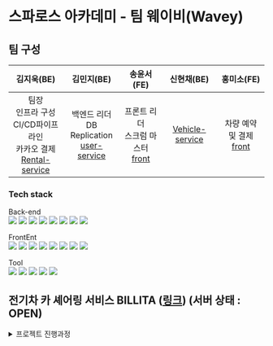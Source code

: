 # 스파로스 아카데미 - 팀 웨이비(Wavey)

## 팀 구성
|김지욱(BE)|김민지(BE)|송윤서(FE)|신현채(BE)|홍미소(FE)|
|:-:|:-:|:-:|:-:|:-:|
|팀장<br>인프라 구성<br>CI/CD파이프 라인<br>카카오 결제<br>[Rental-service](https://github.com/spharos-wavey/rental-service)|백엔드 리더<br>DB Replication<br>[user-service](https://github.com/spharos-wavey/user-service)|프론트 리더<br>스크럼 마스터<br>[front](https://github.com/spharos-wavey/spharos-wavey-frontend)|[Vehicle-service](https://github.com/spharos-wavey/vehicle-service)|차량 예약 및 결제<br>[front](https://github.com/spharos-wavey/spharos-wavey-frontend)|

### Tech stack
Back-end  
<img src="https://img.shields.io/badge/Spring Boot-6DB33F?style=flat&logo=Spring Boot&logoColor=white" />
<img src="https://img.shields.io/badge/Spring-6DB33F?style=flat&logo=Spring&logoColor=white" />
<img src="https://img.shields.io/badge/Spring Security-6DB33F?style=flat&logo=Spring Security&logoColor=white" />
<img src="https://img.shields.io/badge/Java-007396?style=flat&logo=Java&logoColor=white" />
<img src="https://img.shields.io/badge/MySQL-4479A1?style=flat&logo=MySQL&logoColor=white" />
<img src="https://img.shields.io/badge/jwt-000000?style=flat&logo=jsonwebtokens&logoColor=white" />
<img src="https://img.shields.io/badge/Redis-DC382D?style=flat&logo=Redis&logoColor=white" />
<img src="https://img.shields.io/badge/apachekafka-231F20?style=flat&logo=apachekafka&logoColor=white"/>

FrontEnt  
<img src="https://img.shields.io/badge/React-61DAFB?style=flat&logo=React&logoColor=white" />
<img src="https://img.shields.io/badge/Next.js-000000?style=flat&logo=Next.js&logoColor=white" />
<img src="https://img.shields.io/badge/TypeScript-3178C6?style=flat&logo=TypeScript&logoColor=white" />
<img src="https://img.shields.io/badge/Recoil-5A29E4?style=flat&logo=Recoil&logoColor=white" />
<img src="https://img.shields.io/badge/Axios-000000?style=flat&logo=Axios&logoColor=white" />
<img src="https://img.shields.io/badge/HTML5-E34F26?style=flat&logo=HTML5&logoColor=white" />
<img src="https://img.shields.io/badge/CSS3-1572B6?style=flat&logo=CSS3&logoColor=white" />
<img src="https://img.shields.io/badge/JavaScript-F7DF1E?style=flat&logo=JavaScript&logoColor=white" />


Tool  
<img src="https://img.shields.io/badge/IntelliJ IDEA-000000?style=flat&logo=IntelliJ IDEA&logoColor=white" />
<img src="https://img.shields.io/badge/Visual Studio Code-007ACC?style=flat&logo=Visual Studio Code&logoColor=white" />
<img src="https://img.shields.io/badge/GitHub Actions-2088FF?style=flat&logo=GitHub Actions&logoColor=white" />
<img src="https://img.shields.io/badge/Docker-2496ED?style=flat&logo=Docker&logoColor=white" />
<img src="https://img.shields.io/badge/Google Cloud-4285F4?style=flat&logo=Google Cloud&logoColor=white" />

## 전기차 카 셰어링 서비스 BILLITA ([링크](https://billita.xyz))  (서버 상태 : OPEN)
<details>
<summary>프로젝트 진행과정</summary>
<div markdown="1">

  **이벤트스토밍**  
 
  |팀 회의|결과물|
  |-|-|
  |<img src="https://github.com/spharos-wavey/.github/assets/90381800/10eb21f7-e036-4bb9-9b85-92f2d5bc0b71" width=400px height=250px>|<img src="https://github.com/spharos-wavey/.github/assets/90381800/fcbe101b-f8ca-4d10-a0fd-d8085d903a07" width=400px height=250px>|
 
 **DB설계**
 
 <table>
  <tr>
    <td>erd cloud</td>
    <td colspan="3">결과물</td>
  </tr>
  <tr>
    <td rowspan="2"><img src="https://github.com/spharos-wavey/.github/assets/90381800/fc27b89a-5fa9-4990-b01c-d66b49627018" width=400px height=250px></td>
    <td>user</td>
    <td>vehicle</td>
    <td>rental</td>
  </tr>
  <tr>
    <td><img src="https://github.com/spharos-wavey/.github/assets/90381800/9aa024a4-8af2-487b-bb9b-1fc7d8594c4e"></td>
    <td><img src="https://github.com/spharos-wavey/.github/assets/90381800/b6075249-8ee2-4a3b-8726-769964bec437"></td>
    <td><img src="https://github.com/spharos-wavey/.github/assets/90381800/35d1dab4-93c1-4a46-a69a-7b7248529149"></td>
  </tr>
</table>
  
</div>
</details>

